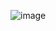 ![image](https://user-images.githubusercontent.com/59709429/117525052-2e2b4c00-af86-11eb-9986-f7fe89c45f30.png)
